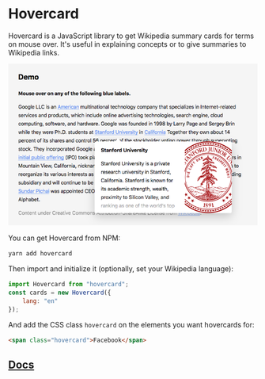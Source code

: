 # Hovercard

Hovercard is a JavaScript library to get Wikipedia summary cards for terms on mouse over. It's useful in explaining concepts or to give summaries to Wikipedia links.

[![Screenshot of a Hovercard demo](https://raw.githubusercontent.com/AnandChowdhary/hovercard/master/demo.png)](https://github.com/AnandChowdhary/hovercard)

You can get Hovercard from NPM:

```bash
yarn add hovercard
```

Then import and initialize it (optionally, set your Wikipedia language):

```js
import Hovercard from "hovercard";
const cards = new Hovercard({
    lang: "en"
});
```

And add the CSS class <code>hovercard</code> on the elements you want hovercards for:

```html
<span class="hovercard">Facebook</span>
```

## [Docs](https://anandchowdhary.github.io/hovercard/)

